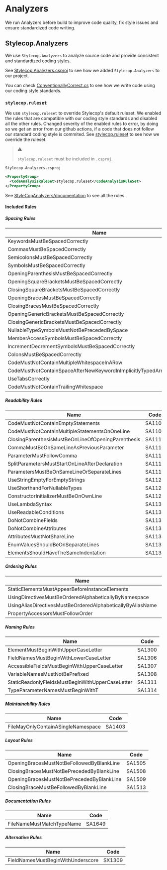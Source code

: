 # Analyzers

We run Analyzers before build to improve code quality, fix style issues and
ensure standardized code writing.

## Stylecop.Analyzers

We use `Stylecop.Analyzers` to analyze source code and provide consistent and
standardized coding styles.

See [Stylecop.Analyzers.csproj](/analyzers/Stylecop.Analyzers/Stylecop.Analyzers.csproj)
to see how we added `Stylecop.Analyzers` to our project.

You can check
[ConventionallyCorrect.cs](/analyzers/Stylecop.Analyzers/ConventionallyCorrect.cs)
to see how we write code using our coding style standards.

### `stylecop.ruleset`

We use `stylecop.ruleset` to override Stylecop's default ruleset. We enabled
the rules that are compatible with our coding style standards and disabled
all the other rules. Changed severity of the enabled rules to error, by doing so
we get an error from our github actions, if a code that does not follow our
standard coding style is commited. See
[stylecop.ruleset](/analyzers/Stylecop.Analyzers/stylecop.ruleset) to see how
we override the ruleset.

> :warning:
>
> `stylecop.ruleset` must be included in `.csproj`.

`Stylecop.Analyzers.csproj`
```xml
<PropertyGroup>
  <CodeAnalysisRuleSet>stylecop.ruleset</CodeAnalysisRuleSet>
</PropertyGroup>
```

See [StyleCopAnalyzers/documentation](https://github.com/DotNetAnalyzers/StyleCopAnalyzers/tree/master/documentation)
to see all the rules.

#### Included Rules

##### Spacing Rules

| Name | Code |
| --- | --- |
| KeywordsMustBeSpacedCorrectly | SA1000 |
| CommasMustBeSpacedCorrectly | SA1001 |
| SemicolonsMustBeSpacedCorrectly | SA1002 |
| SymbolsMustBeSpacedCorrectly | SA1003 |
| OpeningParenthesisMustBeSpacedCorrectly | SA1008 |
| OpeningSquareBracketsMustBeSpacedCorrectly | SA1010 |
| ClosingSquareBracketsMustBeSpacedCorrectly | SA1011 |
| OpeningBracesMustBeSpacedCorrectly | SA1012 |
| ClosingBracesMustBeSpacedCorrectly | SA1013 |
| OpeningGenericBracketsMustBeSpacedCorrectly | SA1014 |
| ClosingGenericBracketsMustBeSpacedCorrectly | SA1015 |
| NullableTypeSymbolsMustNotBePrecededBySpace | SA1018 |
| MemberAccessSymbolsMustBeSpacedCorrectly | SA1019 |
| IncrementDecrementSymbolsMustBeSpacedCorrectly | SA1020 |
| ColonsMustBeSpacedCorrectly | SA1024 |
| CodeMustNotContainMultipleWhitespaceInARow | SA1025 |
| CodeMustNotContainSpaceAfterNewKeywordInImplicitlyTypedArrayAllocation | SA1026 |
| UseTabsCorrectly | SA1027 |
| CodeMustNotContainTrailingWhitespace | SA1028 |

##### Readability Rules

| Name | Code |
| --- | --- |
| CodeMustNotContainEmptyStatements | SA1106 |
| CodeMustNotContainMultipleStatementsOnOneLine | SA1107 |
| ClosingParenthesisMustBeOnLineOfOpeningParenthesis | SA1112 |
| CommaMustBeOnSameLineAsPreviousParameter | SA1113 |
| ParameterMustFollowComma | SA1115 |
| SplitParametersMustStartOnLineAfterDeclaration | SA1116 |
| ParametersMustBeOnSameLineOrSeparateLines | SA1117 |
| UseStringEmptyForEmptyStrings | SA1122 |
| UseShorthandForNullableTypes | SA1125 |
| ConstructorInitializerMustBeOnOwnLine | SA1128 |
| UseLambdaSyntax | SA1130 |
| UseReadableConditions | SA1131 |
| DoNotCombineFields | SA1132 |
| DoNotCombineAttributes | SA1133 |
| AttributesMustNotShareLine | SA1134 |
| EnumValuesShouldBeOnSeparateLines | SA1136 |
| ElementsShouldHaveTheSameIndentation | SA1137 |

##### Ordering Rules

| Name | Code |
| --- | --- |
| StaticElementsMustAppearBeforeInstanceElements | SA1204 |
| UsingDirectivesMustBeOrderedAlphabeticallyByNamespace | SA1210 |
| UsingAliasDirectivesMustBeOrderedAlphabeticallyByAliasName | SA1211 |
| PropertyAccessorsMustFollowOrder | SA1212  |

##### Naming Rules

| Name | Code |
| --- | --- |
| ElementMustBeginWithUpperCaseLetter | SA1300 |
| FieldNamesMustBeginWithLowerCaseLetter | SA1306 |
| AccessibleFieldsMustBeginWithUpperCaseLetter | SA1307 |
| VariableNamesMustNotBePrefixed | SA1308 |
| StaticReadonlyFieldsMustBeginWithUpperCaseLetter | SA1311 |
| TypeParameterNamesMustBeginWithT | SA1314 |

##### Maintainability Rules

| Name | Code |
| --- | --- |
| FileMayOnlyContainASingleNamespace | SA1403 |

##### Layout Rules

| Name | Code |
| --- | --- |
| OpeningBracesMustNotBeFollowedByBlankLine | SA1505 |
| ClosingBracesMustNotBePrecededByBlankLine | SA1508 |
| OpeningBracesMustNotBePrecededByBlankLine | SA1509 |
| ClosingBraceMustBeFollowedByBlankLine | SA1513 |

##### Documentation Rules

| Name | Code |
| --- | --- |
| FileNameMustMatchTypeName | SA1649 |

##### Alternative Rules

| Name | Code |
| --- | --- |
| FieldNamesMustBeginWithUnderscore | SX1309 |
